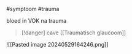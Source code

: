 #symptoom #trauma

bloed in VOK na trauma

> [!danger] cave [[Traumatisch glaucoom]]

![[Pasted image 20240529164246.png]]
